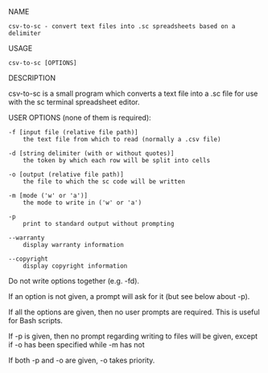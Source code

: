 NAME

	csv-to-sc - convert text files into .sc spreadsheets based on a
	delimiter

USAGE

    csv-to-sc [OPTIONS]

DESCRIPTION

csv-to-sc is a small program which converts a text file into a .sc
file for use with the sc terminal spreadsheet editor.

USER OPTIONS (none of them is required):

    -f [input file (relative file path)]
        the text file from which to read (normally a .csv file)

    -d [string delimiter (with or without quotes)]
        the token by which each row will be split into cells

    -o [output (relative file path)]
        the file to which the sc code will be written

    -m [mode ('w' or 'a')]
        the mode to write in ('w' or 'a')

    -p
        print to standard output without prompting

    --warranty
        display warranty information

    --copyright
        display copyright information

Do not write options together (e.g. -fd).

If an option is not given, a prompt will ask for it (but see below
about -p).

If all the options are given, then no user prompts are required. This
is useful for Bash scripts.

If -p is given, then no prompt regarding writing to files will be
given, except if -o has been specified while -m has not

If both -p and -o are given, -o takes priority.
